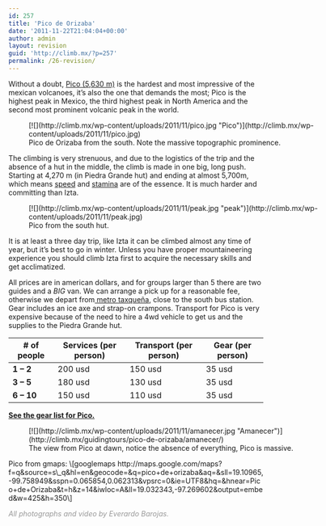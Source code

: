 ```yaml
---
id: 257
title: 'Pico de Orizaba'
date: '2011-11-22T21:04:04+00:00'
author: admin
layout: revision
guid: 'http://climb.mx/?p=257'
permalink: /26-revision/
---
```


Without a doubt, [Pico (5,630 m)](http://en.wikipedia.org/wiki/Pico_de_orizaba) is the hardest and most impressive of the mexican volcanoes, it’s also the one that demands the most; Pico is the highest peak in Mexico, the third highest peak in North America and the second most prominent volcanic peak in the world.

<figure aria-describedby="caption-attachment-133" class="wp-caption alignleft" id="attachment_133" style="width: 584px">[![](http://climb.mx/wp-content/uploads/2011/11/pico.jpg "Pico")](http://climb.mx/wp-content/uploads/2011/11/pico.jpg)<figcaption class="wp-caption-text" id="caption-attachment-133">Pico de Orizaba from the south. Note the massive topographic prominence.</figcaption></figure>The climbing is very strenuous, and due to the logistics of the trip and the absence of a hut in the middle, the climb is made in one big, long push. Starting at 4,270 m (in Piedra Grande hut) and ending at almost 5,700m, which means <span style="text-decoration:underline;">speed</span> and <span style="text-decoration:underline;">stamina</span> are of the essence. It is much harder and committing than Izta.

<figure aria-describedby="caption-attachment-134" class="wp-caption alignleft" id="attachment_134" style="width: 584px">[![](http://climb.mx/wp-content/uploads/2011/11/peak.jpg "peak")](http://climb.mx/wp-content/uploads/2011/11/peak.jpg)<figcaption class="wp-caption-text" id="caption-attachment-134">Pico from the south hut.</figcaption></figure>It is at least a three day trip, like Izta it can be climbed almost any time of year, but it’s best to go in winter. Unless you have proper mountaineering experience you should climb Izta first to acquire the necessary skills and get acclimatized.

All prices are in american dollars, and for groups larger than 5 there are two guides and a *BIG* van. We can arrange a pick up for a reasonable fee, otherwise we depart from[ metro taxqueña](http://maps.google.com/maps/place?q=mexico+city,+metro+taxque%C3%B1a&hl=en&ie=UTF8&cid=15902802205153964616), close to the south bus station. Gear includes an ice axe and strap-on crampons. Transport for Pico is very expensive because of the need to hire a 4wd vehicle to get us and the supplies to the Piedra Grande hut.

| **\# of people** | **Services (per person)** | **Transport (per person)** | **Gear (per person)** |
|---|---|---|---|
| **1 – 2** | 200 usd | 150 usd | 35 usd |
| **3 – 5** | 180 usd | 130 usd | 35 usd |
| **6 – 10** | 150 usd | 110 usd | 35 usd |

**[See the gear list for Pico.](http://climb.mx/gear-lists/ "Gear lists")**

<figure aria-describedby="caption-attachment-137" class="wp-caption alignleft" id="attachment_137" style="width: 584px">[![](http://climb.mx/wp-content/uploads/2011/11/amanecer.jpg "Amanecer")](http://climb.mx/guidingtours/pico-de-orizaba/amanecer/)<figcaption class="wp-caption-text" id="caption-attachment-137">The view from Pico at dawn, notice the absence of everything, Pico is massive.</figcaption></figure>Pico from gmaps:  
\[googlemaps http://maps.google.com/maps?f=q&amp;source=s\_q&amp;hl=en&amp;geocode=&amp;q=pico+de+orizaba&amp;aq=&amp;sll=19.10965,-99.758949&amp;sspn=0.065854,0.062313&amp;vpsrc=0&amp;ie=UTF8&amp;hq=&amp;hnear=Pico+de+Orizaba&amp;t=h&amp;z=14&amp;iwloc=A&amp;ll=19.032343,-97.269602&amp;output=embed&amp;w=425&amp;h=350\]

<span style="color:#999999;">*All photographs and video by Everardo Barojas.*</span>